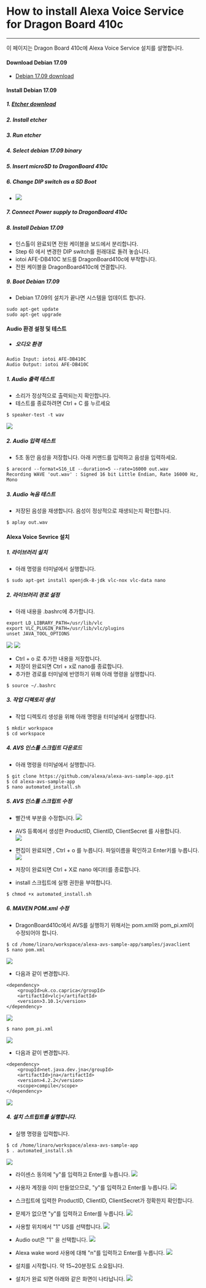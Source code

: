 # How to install Alexa Voice Service for Dragon Board 410c

---

이 페이지는 Dragon Board 410c에 Alexa Voice Service 설치를 설명합니다.

#### Download Debian 17.09

* [Debian 17.09 download](http://builds.96boards.org/releases/dragonboard410c/linaro/debian/17.09/dragonboard410c_sdcard_install_debian-283.zip)

#### Install Debian 17.09

##### 1. [Etcher download](https://etcher.io/)

##### 2. Install etcher

##### 3. Run etcher

##### 4. Select debian 17.09 binary

##### 5. Insert microSD to DragonBoard 410c

##### 6. Change DIP switch as a SD Boot

* ![](/assets/dragonBoard410c_junper_sdboot.png)

##### 7. Connect Power supply to DragonBoard 410c

##### 8. Install Debian 17.09
- 인스톨이 완료되면 전원 케이블을 보드에서 분리합니다.
- Step 6) 에서 변경한 DIP switch를 원래대로 돌려 놓습니다.
- iotoi AFE-DB410C 보드를 DragonBoard410c에 부착합니다.
- 전원 케이블을 DragonBoard410c에 연결합니다.

##### 9. Boot Debian 17.09
- Debian 17.09의 설치가 끝나면 시스템을 업데이트 합니다.
```
sudo apt-get update
sudo apt-get upgrade
```

#### Audio 환경 설정 및 테스트
- ##### 오디오 환경
```
Audio Input: iotoi AFE-DB410C
Audio Output: iotoi AFE-DB410C
```

##### 1. Audio 출력 테스트
- 소리가 정상적으로 출력되는지 확인합니다.
- 테스트를 종료하려면 Ctrl + C 를 누르세요
```
$ speaker-test -t wav
```
![](/assets/raspbian_audio_step_4.jpg)

##### 2. Audio 입력 테스트
- 5초 동안 음성을 저장합니다. 아래 커맨드를 입력하고 음성을 입력하세요.
```
$ arecord --format=S16_LE --duration=5 --rate=16000 out.wav
Recording WAVE 'out.wav' : Signed 16 bit Little Endian, Rate 16000 Hz, Mono
```
##### 3. Audio 녹음 테스트
- 저장된 음성을 재생합니다. 음성이 정상적으로 재생되는지 확인합니다.
```
$ aplay out.wav
```

#### Alexa Voice Sevrice 설치

##### 1. 라이브러리 설치
- 아래 명령을 터미널에서 실행합니다.
```
$ sudo apt-get install openjdk-8-jdk vlc-nox vlc-data nano
```

##### 2. 라이브러리 경로 설정
- 아래 내용을 .bashrc에 추가합니다.
```
export LD_LIBRARY_PATH=/usr/lib/vlc
export VLC_PLUGIN_PATH=/usr/lib/vlc/plugins
unset JAVA_TOOL_OPTIONS
```
![](/assets/dragonBoard_avs_util_1.png)
![](/assets/dragonBoard_avs_util_2.png)

- Ctrl + o 로 추가한 내용을 저장합니다. 
- 저장이 완료되면 Ctrl + x로 nano를 종료합니다.
- 추가한 경로를 터미널에 반영하기 위해 아래 명령을 실행합니다.
```
$ source ~/.bashrc
```
##### 3. 작업 디렉토리 생성
- 작업 디렉토리 생성을 위해 아래 명령을 터미널에서 실행합니다.
```
$ mkdir workspace
$ cd workspace
```

##### 4. AVS 인스톨 스크립트 다운로드
- 아래 명령을 터미널에서 실행합니다.
```
$ git clone https://github.com/alexa/alexa-avs-sample-app.git
$ cd alexa-avs-sample-app
$ nano automated_install.sh
```
##### 5. AVS 인스톨 스크립트 수정
- 빨간색 부분을 수정합니다.
![](/assets/avs_script_edit_1.jpg)
- AVS 등록에서 생성한 ProductID, ClientID, ClientSecret 를 사용합니다.  
![](/assets/avs_script_edit_2.jpg)

- 편집이 완료되면 , Ctrl + o 를 누릅니다. 파일이름을 확인하고 Enter키를 누릅니다.  
![](/assets/avs_script_edit_3.jpg)

- 저장이 완료되면 Ctrl + X로 nano 에디터를 종료합니다.
- install 스크립트에 실행 권한을 부여합니다.
```
$ chmod +x automated_install.sh
```
##### 6. MAVEN POM.xml 수정
- DragonBoard410c에서 AVS를 실행하기 위해서는 pom.xml와 pom_pi.xml이 수정되어야 합니다.
```
$ cd /home/linaro/workspace/alexa-avs-sample-app/samples/javaclient
$ nano pom.xml
```
![](/assets/dragonBoard_avs_util_3.png)
- 다음과 같이 변경합니다.
```
<dependency>
    <groupId>uk.co.caprica</groupId>
    <artifactId>vlcj</artifactId>
    <version>3.10.1</version>
</dependency>
```
![](/assets/dragonBoard_avs_util_4.png)
```
$ nano pom_pi.xml
```
![](/assets/dragonBoard_avs_util_5.png)
- 다음과 같이 변경합니다.
```
<dependency>
    <groupId>net.java.dev.jna</groupId>
    <artifactId>jna</artifactId>
    <version>4.2.2</version>
    <scope>compile</scope>
</dependency>
```
![](/assets/dragonBoard_avs_util_6.png)

##### 4. 설치 스트립트를 실행합니다.
- 실행 명령을 입력합니다.
```
$ cd /home/linaro/workspace/alexa-avs-sample-app
$ . automated_install.sh
```
![](/assets/avs_script_edit_4.jpg)

- 라이센스 동의에 "y"를 입력하고 Enter를 누릅니다.
![](/assets/avs_script_edit_5.jpg)

- 사용자 계정을 이미 만들었으므로, "y"를 입력하고 Enter를 누릅니다.
![](/assets/avs_script_edit_6.jpg)

- 스크립트에 입력한 ProductID, ClientID, ClientSecret가 정확한지 확인합니다.  
- 문제가 없으면 "y"를 입력하고 Enter를 누릅니다.
![](/assets/avs_script_edit_7.jpg)

- 사용할 위치에서 "1" US를 선택합니다.
![](/assets/avs_script_edit_8.jpg)

- Audio out은 "1" 을 선택합니다.
![](/assets/avs_script_edit_9.jpg)

- Alexa wake word 사용에 대해 "n"를 입력하고 Enter를 누릅니다.
![](/assets/avs_script_edit_12.png)

- 설치를 시작합니다. 약 15~20분정도 소요됩니다.  
- 설치가 완료 되면 아래와 같은 화면이 나타납니다.
![](/assets/avs_script_edit_11.jpg)

